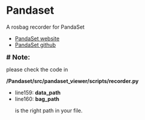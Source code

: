 # Pandaset
<p>A rosbag recorder for PandaSet</p>
  <ul>
    <li><a href = "https://pandaset.org/">PandaSet website</a>
    <li><a href = "https://github.com/scaleapi/pandaset-devkit?utm_campaign=website&utm_medium=email&utm_source=sendgrid.com&hsCtaTracking=398bb77b-edcd-44d6-9b05-ff79d27aba47%7C27b2a82a-fc29-45fb-baee-00ebc4ad2cf2">PandaSet github</a>
  </ul>
<font size = 4><b># Note:</b></font>
  <p>please check the code in </p>
  <b>/Pandaset/src/pandaset_viewer/scripts/recorder.py</b>
    <ul>
      <li>line159: <b>data_path</b></li>
      <li>line160: <b>bag_path</b></li>
      <p>is the right path in your file.</p>
    </ul>
